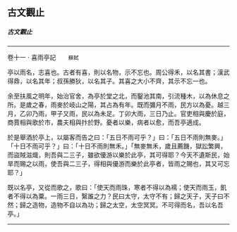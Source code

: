 

## 古文觀止

##### 古文觀止

* * *

卷十一 ‧ 喜雨亭記　　`蘇軾`

亭以雨名，志喜也。古者有喜，則以名物，示不忘也。周公得禾，以名其書；漢武得鼎，以名其年；叔孫勝狄，以名其子。其喜之大小不齊，其示不忘一也。

余至扶風之明年，始治官舍，為亭於堂之北，而鑿池其南，引流種木，以為休息之所。是歲之春，雨麥於岐山之陽，其占為有年。既而彌月不雨，民方以為憂。越三月，乙卯乃雨，甲子又雨，民以為未足。丁卯大雨，三日乃止。官吏相與慶於庭，商賈相與歌於市，農夫相與抃於野。憂者以樂，病者以愈，而吾亭適成。

於是舉酒於亭上，以屬客而告之曰：「五日不雨可乎？」曰：「五日不雨則無麥。」「十日不雨可乎？」曰：「十日不雨則無禾。」「無麥無禾，歲且薦饑，獄訟繁興，而盜賊滋熾，則吾與二三子，雖欲優游以樂於此亭，其可得耶？今天不遺斯民，始旱而賜之以雨，使吾與二三子，得相與優游而樂於此亭者，皆雨之賜也，其又可忘耶？」

既以名亭，又從而歌之，歌曰：「使天而雨珠，寒者不得以為襦；使天而雨玉，飢者不得以為粟。一雨三日，繄誰之力？民曰太守，太守不有；歸之天子，天子曰不然；歸之造物，造物不自以為功；歸之太空，太空冥冥。不可得而名，吾以名吾亭。」

* * *


